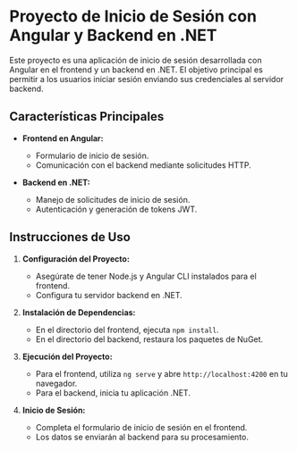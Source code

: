 # Proyecto de Inicio de Sesión con Angular y Backend en .NET

Este proyecto es una aplicación de inicio de sesión desarrollada con Angular en el frontend y un backend en .NET. El objetivo principal es permitir a los usuarios iniciar sesión enviando sus credenciales al servidor backend.

## Características Principales

- **Frontend en Angular:**
  - Formulario de inicio de sesión.
  - Comunicación con el backend mediante solicitudes HTTP.

- **Backend en .NET:**
  - Manejo de solicitudes de inicio de sesión.
  - Autenticación y generación de tokens JWT.

## Instrucciones de Uso

1. **Configuración del Proyecto:**
   - Asegúrate de tener Node.js y Angular CLI instalados para el frontend.
   - Configura tu servidor backend en .NET.

2. **Instalación de Dependencias:**
   - En el directorio del frontend, ejecuta `npm install`.
   - En el directorio del backend, restaura los paquetes de NuGet.

3. **Ejecución del Proyecto:**
   - Para el frontend, utiliza `ng serve` y abre `http://localhost:4200` en tu navegador.
   - Para el backend, inicia tu aplicación .NET.

4. **Inicio de Sesión:**
   - Completa el formulario de inicio de sesión en el frontend.
   - Los datos se enviarán al backend para su procesamiento.

